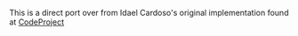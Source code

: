 This is a direct port over from Idael Cardoso's original implementation found at [CodeProject](http://www.codeproject.com/KB/audio-video/ManWMF.aspx)
